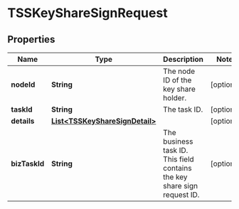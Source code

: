 

# TSSKeyShareSignRequest


## Properties

| Name | Type | Description | Notes |
|------------ | ------------- | ------------- | -------------|
|**nodeId** | **String** | The node ID of the key share holder. |  [optional] |
|**taskId** | **String** | The task ID. |  [optional] |
|**details** | [**List&lt;TSSKeyShareSignDetail&gt;**](TSSKeyShareSignDetail.md) |  |  [optional] |
|**bizTaskId** | **String** | The business task ID. This field contains the key share sign request ID. |  [optional] |



